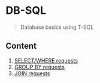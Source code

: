 # DB-SQL

> Database basics using T-SQL

## Content

1. <a href="SELECT.sql" target="_blank">SELECT/WHERE requests</a>
2. <a href="GROUP BY.sql" target="_blank">GROUP BY requests</a>
3. <a href="JOIN.sql" target="_blank">JOIN requests</a>
